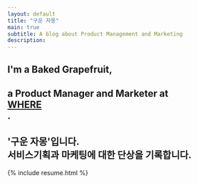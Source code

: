 ```yaml
---
layout: default
title: "구운 자몽"
main: true
subtitle: A blog about Product Management and Marketing
description: 
---
```

<div class="intro-animation">
<section class="explanation">
    <h1 class="intro">
    I'm a Baked Grapefruit,
    </h1>
    <h1 class="intro">a Product Manager and Marketer at
        <div class="intro-link">
            <a class="transition" href="https://cdn57.androidauthority.net/wp-content/uploads/2018/02/Space-X-falcon-heavy-space-rocket-Quad-HD-wallpapers-3.jpg" target="_blank">
                WHERE
            </a>
            <div class="underline-mask transition"></div>
            <div class="underline"></div>
        </div>.
    </h1>
    <h2 class="intro">'구운 자몽'입니다.<br>서비스기획과 마케팅에 대한 단상을 기록합니다.</h2>
</section>
</div>
{% include resume.html %}

